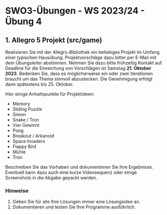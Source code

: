 # SWO3-Übungen - WS 2023/24 - Übung 4

## 1. Allegro 5 Projekt (src/game)

Realisieren Sie mit der Allegro-Bibliothek ein beliebiges Projekt im Umfang einer typischen Hausübung. Projektvorschläge dazu bitter per E-Mail mit dem Übungsleiter abstimmen. Nehmen Sie dazu bitte frühzeitig Kontakt auf. Deadline für die Einreichung von Vorschlägen ist Samstag **21. Oktober 2023**. Bedenken Sie, dass es möglicherweise ein oder zwei Iterationen braucht um das Thema sinnvoll abzustecken. Die Genehmigung erfolgt dann spätestens bis 25. Oktober.

Hier einige Anhaltspunkte für Projektideen:

* Memory
* Sliding Puzzle
* Simon
* Snake / Tron
* Vier Gewinnt
* Pong
* Breakout / Arkanoid
* Space Invaders
* Flappy Bird
* Mühle
* Tron

Beschreiben Sie das Vorhaben und dokumentieren Sie Ihre Ergebnisse. Eventuell kann dazu auch eine kurze Videosequenz oder einige Screenshots in die Abgabe gepackt werden.

### Hinweise

1. Geben Sie für alle Ihre Lösungen immer eine Lösungsidee an.
2. Dokumentieren und testen Sie Ihre Programme ausführlich.
